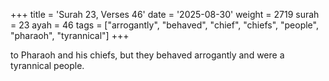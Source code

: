 +++
title = 'Surah 23, Verses 46'
date = '2025-08-30'
weight = 2719
surah = 23
ayah = 46
tags = ["arrogantly", "behaved", "chief", "chiefs", "people", "pharaoh", "tyrannical"]
+++

to Pharaoh and his chiefs, but they behaved arrogantly and were a tyrannical people.